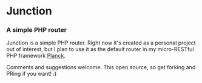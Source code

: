 # Junction
### A simple PHP router

Junction is a simple PHP router. Right now it's created as a personal project out of interest, but I plan to use it as the default router in my micro-RESTful PHP framework [Planck]().

Comments and suggestions welcome. This open source, so get forking and PRing if you want! :)
